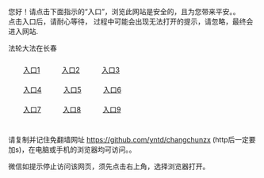 您好！请点击下面指示的“入口”，浏览此网站是安全的，且为您带来平安。。 <br/>
点击入口后，请耐心等待， 过程中可能会出现无法打开的提示，请忽略，最终会进入网站. </br>

法轮大法在长春<br/>
<div style="padding:10px"><a style="margin:20px" target="_blank" href="https://d2mroce9xmp87p.cloudfront.net/2Qpsp?ydvro" id="ccLink1" rel="nofollow">入口1</a> <a target="_blank" style="margin:20px" href="https://d23kgomm1hpllo.cloudfront.net/2Qpsp?ojlykc" id="ccLink2" rel="nofollow">入口2</a> <a style="margin:20px" target="_blank" href="https://d10187fvhqkfj5.cloudfront.net/2Qpsp?xusil" id="ccLink3" rel="nofollow">入口3</a></div>

<div style="padding:10px" ><a style="margin:20px" target="_blank" href="https://d2mroce9xmp87p.cloudfront.net/2Qpsp?ydvro" id="ccLink4" rel="nofollow">入口4</a> <a style="margin:20px" href="https://d23kgomm1hpllo.cloudfront.net/2Qpsp?ojlykc" target="_blank" id="ccLink5" rel="nofollow">入口5</a> <a style="margin:20px" href="https://d10187fvhqkfj5.cloudfront.net/2Qpsp?xusil" target="_blank" id="ccLink6" rel="nofollow">入口6</a></div>

<div style="padding:10px"><a style="margin:20px" target="_blank" href="https://d2mroce9xmp87p.cloudfront.net/2Qpsp?ydvro" id="ccLink7" rel="nofollow">入口7</a> <a style="margin:20px" href="https://d23kgomm1hpllo.cloudfront.net/2Qpsp?ojlykc" target="_blank" id="ccLink8" rel="nofollow">入口8</a> <a style="margin:20px" target="_blank" href="https://d10187fvhqkfj5.cloudfront.net/2Qpsp?xusil" id="ccLink9" rel="nofollow">入口9</a></div>

<br/>



请复制并记住免翻墙网址 https://github.com/yntd/changchunzx (http后一定要加s)，在电脑或手机的浏览器均可访问。。<br/>

微信如提示停止访问该网页，须先点击右上角，选择浏览器打开。

